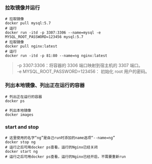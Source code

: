 

### 拉取镜像并运行
```shell
# 拉取镜像
docker pull mysql:5.7
# 运行
docker run -itd -p 3307:3306 --name=mysql -e MYSQL_ROOT_PASSWORD=123456 mysql:5.7
# 拉取镜像
docker pull nginx:latest
# 运行
docker run -itd -p 81:80 --name=ng nginx:latest
```
> -p 3307:3306：将容器的 3306 端口映射到宿主机的 3307 端口。  
> -e MYSQL_ROOT_PASSWORD=123456： 初始化 root 用户的密码。

### 列出本地镜像、列出正在运行的容器
```shell
# 列出正在运行的容器
docker ps

# 列出本地镜像
docker images
```
### start and stop
```shell
# 这里使用的名字“ng”是自己run时添加的name选项“--name=ng”
docker stop ng
# 运行之后可用docker ps查看，运行的Nginx已经关闭
docker start ng
# 运行之后可用docker ps查看，运行的Nginx已经开启，不需要重新run
```





